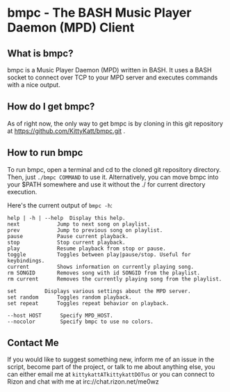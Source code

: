 bmpc - The BASH Music Player Daemon (MPD) Client
===============

What is bmpc?
---------------------

bmpc is a Music Player Daemon (MPD) written in BASH. It uses a BASH 
socket to connect over TCP to your MPD server and executes commands
with a nice output.


How do I get bmpc?
---------------------

As of right now, the only way to get bmpc is by cloning in this git
repository at https://github.com/KittyKatt/bmpc.git .

How to run bmpc
------------------------

To run bmpc, open a terminal and cd to the cloned git repository
directory. Then, just `./bmpc COMMAND` to use it. Alternatively,
you can move bmpc into your $PATH somewhere and use it without the
./ for current directory execution.

Here's the current output of `bmpc -h`:

	help | -h | --help	Display this help.
	next 			Jump to next song on playlist.
	prev			Jump to previous song on playlist.
	pause			Pause current playback.
	stop			Stop current playback.
	play			Resume playback from stop or pause.
	toggle			Toggles between play|pause/stop. Useful for keybindings.
	current			Shows information on currently playing song.
	rm SONGID		Removes song with id SONGID from the playlist.
	rm current		Removes the currently playing song from the playlist.

	set			Displays various settings about the MPD server.
	set random		Toggles random playback.
	set repeat		Toggles repeat behavior on playback.

	--host HOST		 Specify MPD_HOST.
	--nocolor		 Specify bmpc to use no colors.

Contact Me
------------------------

If you would like to suggest something new, inform me of an issue in the
script, become part of the project, or talk to me about anything else,
you can either email me at `kittykattATkittykattDOTus` or you can connect
to Rizon and chat with me at irc://chat.rizon.net/me0wz
